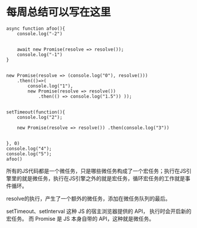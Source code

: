 # 每周总结可以写在这里

```
async function afoo(){
    console.log("-2")


    await new Promise(resolve => resolve());
    console.log("-1")
}


new Promise(resolve => (console.log("0"), resolve()))
    .then(()=>(
        console.log("1"), 
        new Promise(resolve => resolve())
            .then(() => console.log("1.5")) ));


setTimeout(function(){
    console.log("2");
    
    new Promise(resolve => resolve()) .then(console.log("3"))


}, 0)
console.log("4");
console.log("5");
afoo()
```

所有的JS代码都是一个微任务，只是哪些微任务构成了一个宏任务；执行在JS引擎里的就是微任务，执行在JS引擎之外的就是宏任务，循环宏任务的工作就是事件循环。

resolve的执行，产生了一个额外的微任务，添加在微任务队列的最后。

setTimeout、setInterval 这种 JS 的宿主浏览器提供的 API， 执行时会开启新的宏任务。 而 Promise 是 JS 本身自带的 API，这种就是微任务。